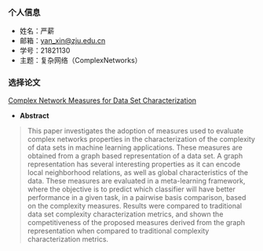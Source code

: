  ### 个人信息
 - 姓名：严薪
 - 邮箱：yan_xin@zju.edu.cn
 - 学号：21821130
 - 主题：复杂网络（ComplexNetworks）
 
 ### 选择论文
 
 [Complex Network Measures for Data Set Characterization](https://ieeexplore.ieee.org/stamp/stamp.jsp?tp=&arnumber=6726419)
 
 * **Abstract**
 >This paper investigates the adoption of measures used to evaluate complex networks properties 
 in the characterization of the complexity of data sets in machine learning applications. These measures
 are obtained from a graph based representation of a data set. A graph representation has several 
 interesting properties as it can encode local neighborhood relations, as well as global characteristics
 of the data. These measures are evaluated in a meta-learning framework, where the objective is to predict
 which classifier will have better performance in a given task, in a pairwise basis comparison, based on 
 the complexity measures. Results were compared to traditional data set complexity characterization metrics,
 and shown the competitiveness of the proposed measures derived from the graph representation when compared
 to traditional complexity characterization metrics.
